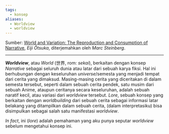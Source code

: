```yaml
---
tags:
  - konsep
aliases:
  - Worldview
  - worldview
---
```

Sumber: [World and Variation: The Reproduction and Consumption of Narrative](https://www.researchgate.net/publication/236830699_World_and_Variation_The_Reproduction_and_Consumption_of_Narrative), *Eiji Ōtsuka*, diterjemahkan oleh *Marc Steinberg*.

---

***Worldview***, atau *World* (世界, rom: *sekai*), berkaitan dengan konsep *Narrative* sebagai seluruh dunia atau latar dari sebuah karya fiksi. Hal ini berhubungan dengan keseluruhan *universe*/semesta yang menjadi tempat dari cerita yang dimaksud. Masing-masing cerita yang diceritakan di dalam semesta tersebut, seperti dalam sebuah cerita pendek, satu musim dari sebuah Anime, ataupun ceritanya secara keseluruhan, adalah sebuah naratif kecil, atau variasi dari *worldview* tersebut. *Lore*, sebuah konsep yang berkaitan dengan *worldbuilding* dari sebuah cerita sebagai informasi latar belakang yang ditampilkan dalam sebuah cerita, (dalam interpretasiku) bisa disimpulkan sebagai salah satu manifestasi *worldview*.

*In fact*, ini (*lore*) adalah pemahaman yang aku punya seputar *worldview* sebelum mengetahui konsep ini.


